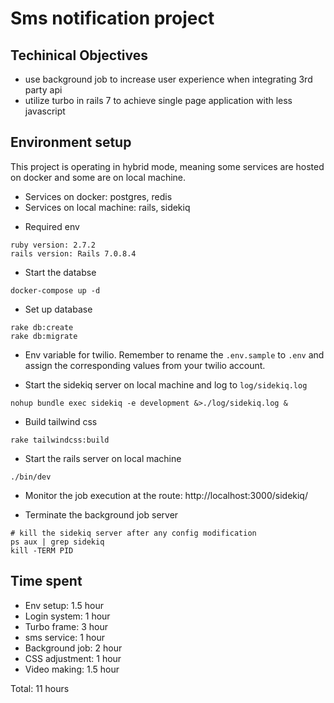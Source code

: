 # Sms notification project
## Techinical Objectives
* use background job to increase user experience when integrating 3rd party api
* utilize turbo in rails 7 to achieve single page application with less javascript

## Environment setup

This project is operating in hybrid mode, meaning some services are hosted on docker and some are on local machine.
- Services on docker: postgres, redis
- Services on local machine: rails, sidekiq

* Required env
```
ruby version: 2.7.2
rails version: Rails 7.0.8.4
```

* Start the databse
```
docker-compose up -d
```

* Set up database
```
rake db:create
rake db:migrate
```

* Env variable for twilio.
Remember to rename the `.env.sample` to `.env` and assign the corresponding values from your twilio account.

* Start the sidekiq server on local machine and log to `log/sidekiq.log`
```
nohup bundle exec sidekiq -e development &>./log/sidekiq.log &
```

* Build tailwind css
```
rake tailwindcss:build
```

* Start the rails server on local machine
```
./bin/dev
```

* Monitor the job execution at the route: http://localhost:3000/sidekiq/

* Terminate the background job server
```
# kill the sidekiq server after any config modification
ps aux | grep sidekiq
kill -TERM PID
```

## Time spent
* Env setup: 1.5 hour
* Login system: 1 hour
* Turbo frame: 3 hour
* sms service: 1 hour
* Background job: 2 hour
* CSS adjustment: 1 hour
* Video making: 1.5 hour

Total: 11 hours
